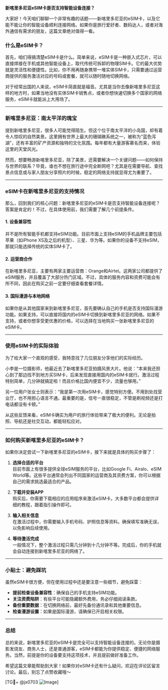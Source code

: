 **新喀里多尼亚eSIM卡是否支持智能设备连接？**

大家好！今天咱们聊聊一个非常有趣的话题——新喀里多尼亚的eSIM卡，以及它能不能让你的智能设备顺利连接网络。如果你是旅行爱好者、数码达人，或者对海外通信有需求的朋友，这篇文章绝对值得一看。

### 什么是eSIM卡？

首先，咱们得搞清楚eSIM卡是什么。简单来说，eSIM卡是一种嵌入式芯片，可以直接焊接在手机或其他智能设备上，取代传统可拆卸的物理SIM卡。它的最大优势就是灵活性和便捷性。比如，你不用再随身携带一堆实体SIM卡，只需要通过运营商提供的服务激活对应的号码或套餐，就可以随时随地切换网络。

对于经常出国的人来说，eSIM卡简直就是福音。尤其是当你去像新喀里多尼亚这样的地方时，如果当地没有实体SIM卡销售点，或者你想快速切换多个国家的网络服务，eSIM卡就能派上大用场了。

---

### 新喀里多尼亚：南太平洋的瑰宝

提到新喀里多尼亚，很多人可能觉得陌生。但这个位于南太平洋的小岛国，却有着令人惊叹的自然美景。这里拥有世界上最大的珊瑚礁系统之一，被称为“蓝色泻湖”，还有丰富的矿产资源和独特的文化氛围。每年都有大量游客慕名而来，体验这里的天堂风光。

然而，想要畅游新喀里多尼亚，除了美景，还需要解决一个关键问题——如何保持与世界的联系？毕竟，谁也不想在旅行途中完全断网吧？尤其是在需要导航、查找景点信息或与家人朋友分享照片的时候，稳定的网络支持就显得尤为重要了。

---

### eSIM卡在新喀里多尼亚的支持情况

那么，回到我们的核心问题：新喀里多尼亚的eSIM卡是否支持智能设备连接呢？答案是肯定的！不过，在具体使用前，我们需要了解几个前提条件。

#### 1. 设备兼容性
并不是所有智能手机都支持eSIM功能。目前市面上支持eSIM的手机品牌主要包括苹果（如iPhone XS及之后的机型）、三星、华为等。如果你的设备不支持eSIM，那就只能选择传统的实体SIM卡了。

#### 2. 运营商合作
在新喀里多尼亚，主要有两家主要运营商：Orange和Airtel。这两家公司都提供了eSIM服务，并且覆盖了大部分热门区域。不过，具体的服务内容和资费可能会有所不同，因此在购买之前一定要仔细查看套餐详情。

#### 3. 国际漫游与本地网络
如果你是从其他国家来到新喀里多尼亚，首先要确认自己的手机是否支持国际漫游功能。如果支持，可以直接将国内的eSIM卡切换到新喀里多尼亚的网络。如果不支持，或者你想享受更优惠的价格，可以选择在当地购买一张新喀里多尼亚的eSIM卡。

---

### 使用eSIM卡的实际体验

为了给大家一个直观的感受，我特意找了几位朋友分享他们的实际经历。

小李是一位摄影师，他最近去了新喀里多尼亚拍摄风景大片。他说：“本来我还担心到了那边找不到地方买SIM卡，后来发现直接用国内的eSIM卡就行。激活过程特别简单，几分钟就搞定啦！而且价格比国内便宜不少，流量也够用。”

另一位用户张女士则表示：“我是第一次用eSIM卡，感觉特别方便。不用到处找营业厅，也不用担心语言不通。最重要的是，信号一直很稳定，不管是刷视频还是打电话都没有卡顿。”

从这些反馈来看，eSIM卡确实为用户的旅行体验带来了极大的便利。无论是拍照、导航还是社交互动，都能轻松应对。

---

### 如何购买新喀里多尼亚的eSIM卡？

如果你决定尝试一下新喀里多尼亚的eSIM卡，接下来就是具体的购买步骤了：

1. **选择合适的平台**  
   目前市面上有很多提供全球eSIM服务的平台，比如Google Fi、Airalo、eSIM World等。这些平台通常会列出不同国家的运营商及其资费方案，你可以根据自己的需求挑选最适合的产品。

2. **下载并安装APP**  
   购买后，你需要下载相应的应用程序来激活eSIM卡。大多数平台都会提供详细的教程，跟着指引操作即可。

3. **输入相关信息**  
   在激活过程中，你需要输入手机号码、护照信息等资料。确保填写准确无误，以免影响后续使用。

4. **等待激活完成**  
   一般情况下，整个激活过程只需几分钟到十几分钟不等。完成后，你的手机就会自动连接到新喀里多尼亚的网络了。

---

### 小贴士：避免踩坑

虽然eSIM卡很方便，但在使用过程中还是要注意一些细节，避免踩雷：

- **提前检查设备兼容性**：确保自己的手机支持eSIM功能。
- **关注资费陷阱**：有些平台可能隐藏额外费用，务必仔细阅读条款。
- **备份重要数据**：在切换网络前，最好先备份通讯录和其他重要信息。
- **检查漫游设置**：如果是国际漫游，请确保已开启相关权限。

---

### 总结

总的来说，新喀里多尼亚的eSIM卡是完全可以支持智能设备连接的。无论你是摄影发烧友、商务人士，还是普通游客，eSIM卡都能为你提供稳定、便捷的网络服务。当然，前提是你的设备要支持这项技术，并且提前做好准备工作。

希望这篇文章能帮助到大家！如果你对eSIM卡还有什么疑问，欢迎在评论区留言讨论。最后，别忘了点赞收藏哦～

[TG💪+ @jx0703 ![Image](https://github.com/user-attachments/assets/dbca1d08-cadb-493c-b0ec-ad6f7a83f270)]